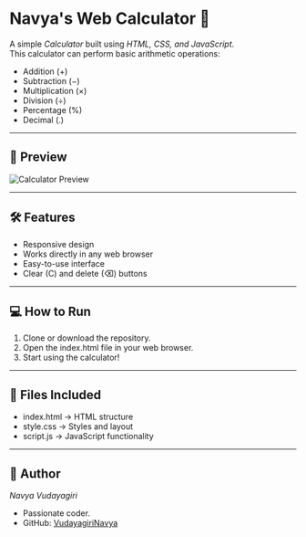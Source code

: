 # Navya's Web Calculator 🧮

A simple *Calculator* built using *HTML, CSS, and JavaScript*.  
This calculator can perform basic arithmetic operations:  
- Addition (+)  
- Subtraction (−)  
- Multiplication (×)  
- Division (÷)  
- Percentage (%)  
- Decimal (.)  

---

## 🔹 Preview

![Calculator Preview](https://via.placeholder.com/300x400?text=Calculator+Preview)

---

## 🛠 Features

- Responsive design  
- Works directly in any web browser  
- Easy-to-use interface  
- Clear (C) and delete (⌫) buttons  

---

## 💻 How to Run

1. Clone or download the repository.  
2. Open the index.html file in your web browser.  
3. Start using the calculator!  

---

## 📂 Files Included

- index.html → HTML structure  
- style.css → Styles and layout  
- script.js → JavaScript functionality  

---

## 🚀 Author

*Navya Vudayagiri*  
- Passionate coder.  
- GitHub: [VudayagiriNavya](https://github.com/VudayagiriNavya)
